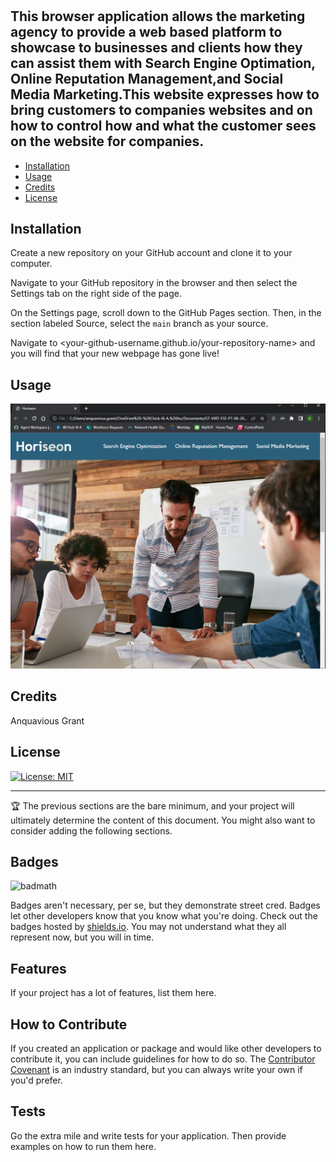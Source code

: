 # <Horiseon>

## This browser application allows the marketing agency to provide a web based platform to showcase to businesses and clients how they can assist them with Search Engine Optimation, Online Reputation Management,and Social Media Marketing.This website expresses how to bring customers to companies websites and on how to control how and what the customer sees on the website for companies.

- [Installation](#installation)
- [Usage](#usage)
- [Credits](#credits)
- [License](#license)

## Installation

Create a new repository on your GitHub account and clone it to your computer.

Navigate to your GitHub repository in the browser and then select the Settings tab on the right side of the page.

On the Settings page, scroll down to the GitHub Pages section. Then, in the section labeled Source, select the `main` branch as your source.

Navigate to <your-github-username.github.io/your-repository-name> and you will find that your new webpage has gone live! 
## Usage

![alt text](./assets/images/Horisean.PNG)

## Credits

Anquavious Grant

## License

[![License: MIT](https://img.shields.io/badge/License-MIT-yellow.svg)](https://opensource.org/licenses/MIT)

---

🏆 The previous sections are the bare minimum, and your project will ultimately determine the content of this document. You might also want to consider adding the following sections.

## Badges

![badmath](https://img.shields.io/github/languages/top/lernantino/badmath)

Badges aren't necessary, per se, but they demonstrate street cred. Badges let other developers know that you know what you're doing. Check out the badges hosted by [shields.io](https://shields.io/). You may not understand what they all represent now, but you will in time.

## Features

If your project has a lot of features, list them here.

## How to Contribute

If you created an application or package and would like other developers to contribute it, you can include guidelines for how to do so. The [Contributor Covenant](https://www.contributor-covenant.org/) is an industry standard, but you can always write your own if you'd prefer.

## Tests

Go the extra mile and write tests for your application. Then provide examples on how to run them here.